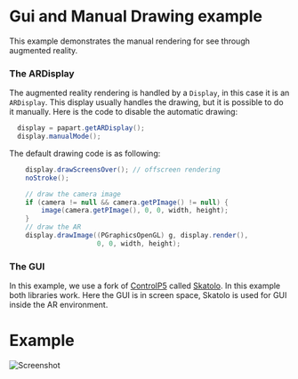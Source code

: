# Gui and Manual Drawing example

This example demonstrates the manual rendering for see through
augmented reality.


### The ARDisplay

The augmented reality rendering is handled by a `Display`, in this
case it is an `ARDisplay`. This display usually handles the drawing,
but it is possible to do it manually. Here is the code to disable the
automatic drawing:

``` java
  display = papart.getARDisplay();
  display.manualMode();
```

The default drawing code is as following:

``` java
    display.drawScreensOver(); // offscreen rendering
    noStroke();

    // draw the camera image
    if (camera != null && camera.getPImage() != null) {
        image(camera.getPImage(), 0, 0, width, height);
    }
    // draw the AR
    display.drawImage((PGraphicsOpenGL) g, display.render(),
                      0, 0, width, height);
```

### The GUI

In this example, we use a fork of [ControlP5](https://github.com/sojamo/controlp5) called [Skatolo](https://github.com/poqudrof/Skatolo). In this example
both libraries work. Here the GUI is in screen space, Skatolo is used for GUI inside the AR environment.


# Example

![Screenshot](https://github.com/potioc/Papart-examples/blob/master/papart-examples/Camera/SeeThoughGUI/screenshot.jpg)
